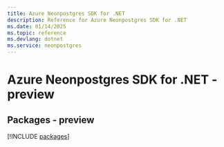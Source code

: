 ```yaml
---
title: Azure Neonpostgres SDK for .NET
description: Reference for Azure Neonpostgres SDK for .NET
ms.date: 01/14/2025
ms.topic: reference
ms.devlang: dotnet
ms.service: neonpostgres
---
```

# Azure Neonpostgres SDK for .NET - preview
## Packages - preview
[!INCLUDE [packages](neonpostgres-index.md)]